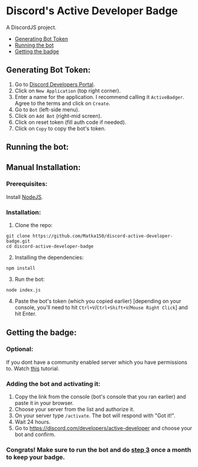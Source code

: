 # Discord's Active Developer Badge
A DiscordJS project.

- <a href="#generating-bot-token">Generating Bot Token</a>
- <a href="#running-the-bot">Running the bot</a>
- <a href="#getting-the-badge">Getting the badge</a>

## Generating Bot Token:
1. Go to <a href="https://discord.com/developers/" target="_blank">Discord Developers Portal</a>.<br />
2. Click on `New Application` (top right corner).
3. Enter a name for the application. I recommend calling it `ActiveBadger`. Agree to the terms and click on `Create`.
4. Go to `Bot` (left-side menu).
5. Click on `Add Bot` (right-mid screen).
6. Click on reset token (fill auth code if needed).
7. Click on `Copy` to copy the bot's token.

## Running the bot:
## Manual Installation:
### Prerequisites:
Install <a href="https://nodejs.org/en/" target="_blank">NodeJS</a>.<br />

### Installation:
1. Clone the repo:
```
git clone https://github.com/Matka150/discord-active-developer-badge.git
cd discord-active-developer-badge
```
2. Installing the dependencies:
```
npm install
```

3. Run the bot:
```
node index.js
```

4. Paste the bot's token (which you copied earlier) [depending on your console, you'll need to hit `Ctrl+V`/`Ctrl+Shift+V`/`Mouse Right Click`] and hit Enter.

## Getting the badge:
### Optional:
If you dont have a community enabled server which you have permissions to.
Watch <a href="https://youtu.be/w2gaDmb88eg?t=61" target="_blank">this</a> tutorial.

### Adding the bot and activating it:
1. Copy the link from the console (bot's console that you ran earlier) and paste it in your browser.
2. Choose your server from the list and authorize it.
3. On your server type `/activate`. The bot will respond with "Got it!".
4. Wait 24 hours.
5. Go to <a href="https://discord.com/developers/active-developer" target="_blank">https://discord.com/developers/active-developer</a> and choose your bot and confirm.

### Congrats! Make sure to run the bot and do <a href="#adding-the-bot-and-activating-it">step 3</a> once a month to keep your badge.
